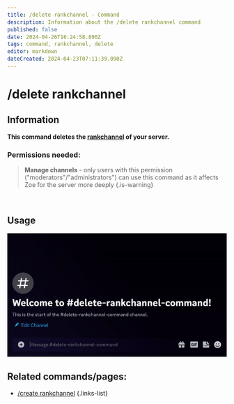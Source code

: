 ```yaml
---
title: /delete rankchannel - Command
description: Information about the /delete rankchannel command
published: false
date: 2024-04-26T16:24:58.890Z
tags: command, rankchannel, delete
editor: markdown
dateCreated: 2024-04-23T07:11:39.090Z
---
```


# /delete rankchannel
## Information
**This command deletes the [rankchannel](/en/features/rankchannel) of your server.**
<br>

### Permissions needed:
>**Manage channels** - only users with this permission ("moderators"/"administrators") can use this command as it affects Zoe for the server more deeply {.is-warning}

<br>

## Usage
![](/new_delete_rankchannel.gif)
<br>
 
## Related commands/pages:
- [/create rankchannel](/en/commands/rankchannel/create)
{.links-list}